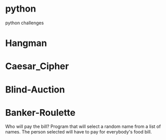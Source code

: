 # python
python challenges

# Hangman

# Caesar_Cipher

# Blind-Auction

# Banker-Roulette
Who will pay the bill?
Program that will select a random name from a list of names. The person selected will have to pay for everybody's food bill. 
